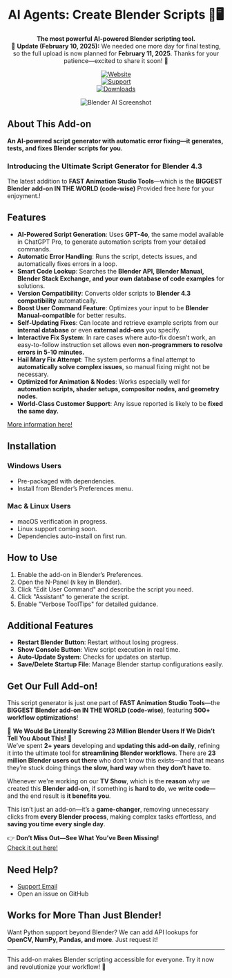 <div align="center">

# AI Agents: Create Blender Scripts 🎨🖥️  
**The most powerful AI-powered Blender scripting tool.**  
🚨 **Update (February 10, 2025):** We needed one more day for final testing, so the full upload is now planned for **February 11, 2025**. Thanks for your patience—excited to share it soon! 🚀  

[![Website][website-shield]][website-url]  
[![Support][support-shield]][support-url]  
[![Downloads][downloads-shield]][downloads-url]  


[website-shield]: https://img.shields.io/badge/FastBlenderAddOns-4285F4?style=flat  
[website-url]: https://fast-blender-add-ons.com/fast-animation-studio-tools-2/  
[support-shield]: https://img.shields.io/badge/Support-Email-blue?style=flat  
[support-url]: https://fast-blender-add-ons.com/support/
[downloads-shield]: https://img.shields.io/github/downloads/FastBlenderAddOns/BlenderAIScripts/total?style=flat  
[downloads-url]: https://fast-blender-add-ons.com/shop  


![Blender AI Screenshot](https://fast-blender-add-ons.com/images/blender-ai-screenshot.png)  
</div>

## About This Add-on  
**An AI-powered script generator with automatic error fixing—it generates, tests, and fixes Blender scripts for you.**  


### **Introducing the Ultimate Script Generator for Blender 4.3**  
The latest addition to **FAST Animation Studio Tools**—which is the **BIGGEST Blender add-on IN THE WORLD (code-wise)** Provided free here for your enjoyment.!  

## Features  
- **AI-Powered Script Generation**: Uses **GPT-4o**, the same model available in ChatGPT Pro, to generate automation scripts from your detailed commands.  
- **Automatic Error Handling**: Runs the script, detects issues, and automatically fixes errors in a loop.  
- **Smart Code Lookup**: Searches the **Blender API, Blender Manual, Blender Stack Exchange, and your own database of code examples** for solutions.  
- **Version Compatibility**: Converts older scripts to **Blender 4.3 compatibility** automatically.  
- **Boost User Command Feature**: Optimizes your input to be **Blender Manual-compatible** for better results.  
- **Self-Updating Fixes**: Can locate and retrieve example scripts from our **internal database** or even **external add-ons** you specify.  
- **Interactive Fix System**: In rare cases where auto-fix doesn’t work, an easy-to-follow instruction set allows even **non-programmers to resolve errors in 5-10 minutes.**  
- **Hail Mary Fix Attempt**: The system performs a final attempt to **automatically solve complex issues**, so manual fixing might not be necessary.  
- **Optimized for Animation & Nodes**: Works especially well for **automation scripts, shader setups, compositor nodes, and geometry nodes.**  
- **World-Class Customer Support**: Any issue reported is likely to be **fixed the same day.**  

[More information here!](https://fast-blender-add-ons.com/)  
## Installation  
### Windows Users  
- Pre-packaged with dependencies.  
- Install from Blender’s Preferences menu.  

### Mac & Linux Users  
- macOS verification in progress.  
- Linux support coming soon.  
- Dependencies auto-install on first run.  

## How to Use  
1. Enable the add-on in Blender’s Preferences.  
2. Open the N-Panel (`N` key in Blender).  
3. Click "Edit User Command" and describe the script you need.  
4. Click "Assistant" to generate the script.  
5. Enable "Verbose ToolTips" for detailed guidance.  

## Additional Features  
- **Restart Blender Button**: Restart without losing progress.  
- **Show Console Button**: View script execution in real time.  
- **Auto-Update System**: Checks for updates on startup.  
- **Save/Delete Startup File**: Manage Blender startup configurations easily.  

## Get Our Full Add-on!  
This script generator is just one part of **FAST Animation Studio Tools**—the **BIGGEST Blender add-on IN THE WORLD (code-wise)**, featuring **500+ workflow optimizations**!  

🚨 **We Would Be Literally Screwing 23 Million Blender Users If We Didn’t Tell You About This!** 🚨  
We’ve spent **2+ years** developing and **updating this add-on daily**, refining it into the ultimate tool for **streamlining Blender workflows**. There are **23 million Blender users out there** who don’t know this exists—and that means they’re stuck doing things **the slow, hard way** when **they don’t have to**.  

Whenever we're working on our **TV Show**, which is the **reason** why we created this **Blender add-on**, if something is **hard to do**, we **write code**—and the end result is **it benefits you**.  

This isn’t just an add-on—it’s a **game-changer**, removing unnecessary clicks from **every Blender process**, making complex tasks effortless, and **saving you time every single day**.

👉 **Don’t Miss Out—See What You’ve Been Missing!**  
[Check it out here!](https://fast-blender-add-ons.com/fast-animation-studio-tools-2/)  

## Need Help?  
- [Support Email](mailto:support@fast-blender-add-ons.com)  
- Open an issue on GitHub  

## Works for More Than Just Blender!  
Want Python support beyond Blender? We can add API lookups for **OpenCV, NumPy, Pandas, and more**. Just request it!  

---

This add-on makes Blender scripting accessible for everyone. Try it now and revolutionize your workflow! 🚀

